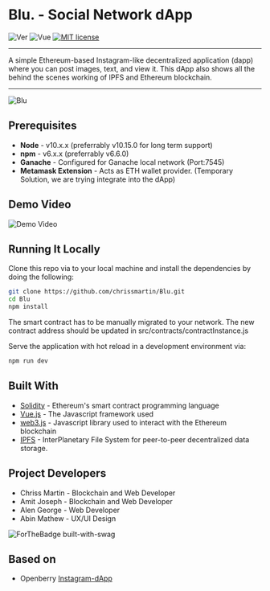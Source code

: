 # Blu. - Social Network dApp 
![Ver](https://img.shields.io/badge/Version-1.0-brightgreen.svg)
![Vue](https://img.shields.io/badge/Made%20with-Vue.js-1abc9c.svg)
[![MIT license](https://img.shields.io/badge/License-MIT-blue.svg)](https://lbesson.mit-license.org/)

---
A simple Ethereum-based Instagram-like decentralized application (dapp) where you can post images, text, and view it. This dApp also shows all the behind the scenes working of IPFS and Ethereum blockchain.

---

![Blu](https://i.imgur.com/vFo24uDh.jpg)

## Prerequisites

* **Node** - v10.x.x (preferrably v10.15.0 for long term support)
* **npm** - v6.x.x (preferrably v6.6.0)
* **Ganache** - Configured for Ganache local network (Port:7545)
* **Metamask Extension** - Acts as ETH wallet provider. (Temporary Solution, we are trying integrate into the dApp)

## Demo Video
![Demo Video](https://www.youtube.com/watch?v=Rn1WdEvAJCY)
## Running It Locally

Clone this repo via to your local machine and install the dependencies by doing the following:

```bash
git clone https://github.com/chrissmartin/Blu.git
cd Blu
npm install
```
The smart contract has to be manually migrated to your network.
The new contract address should be updated in src/contracts/contractInstance.js

Serve the application with hot reload in a development environment via:

```bash
npm run dev
```

## Built With

* [Solidity](https://solidity.readthedocs.io/en/v0.5.2/) - Ethereum's smart contract programming language
* [Vue.js](https://vuejs.org/) - The Javascript framework used
* [web3.js](https://github.com/ethereum/web3.js/) - Javascript library used to interact with the Ethereum blockchain
* [IPFS](https://docs.ipfs.io/) - InterPlanetary File System for peer-to-peer decentralized data storage. 

## Project Developers
* Chriss Martin - Blockchain and Web Developer 
* Amit Joseph   - Blockchain and Web Developer 
* Alen George   - Web Developer
* Abin Mathew   - UX/UI Design <br />

![ForTheBadge built-with-swag](http://ForTheBadge.com/images/badges/built-with-swag.svg)

## Based on

* Openberry [Instagram-dApp](https://github.com/openberry-ac/instagram)
